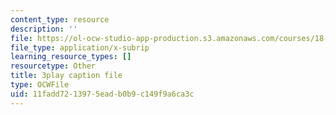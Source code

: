 ```yaml
---
content_type: resource
description: ''
file: https://ol-ocw-studio-app-production.s3.amazonaws.com/courses/18-03sc-differential-equations-fall-2011/11fadd7213975eadb0b9c149f9a6ca3c_BniJM-ireXQ.vtt
file_type: application/x-subrip
learning_resource_types: []
resourcetype: Other
title: 3play caption file
type: OCWFile
uid: 11fadd72-1397-5ead-b0b9-c149f9a6ca3c
---
```

